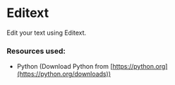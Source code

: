 # Editext

Edit your text using Editext.

### Resources used:

- Python (Download Python from [https://python.org](https://python.org/downloads))
